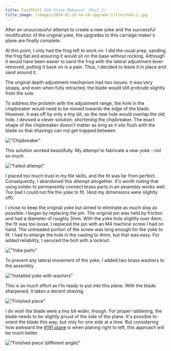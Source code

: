 ```yaml
---
title: Faithfull #10 Plane Makeover (Part 2)
title_image: /images/2024-01-25-no-10-upgrade-2/finished-1.jpg
---
```


After an unsuccessful attempt to create a new yoke and the successful modification of the original yoke, the upgrades to this carriage maker's plane are finally complete.

<!--more-->

At this point, I only had the frog left to work on. I did the usual prep, sanding the frog flat and ensuring it would sit on the base without rocking. Although it would have been easier to sand the frog with the lateral adjustment lever removed, putting it back on is a pain. Thus, I decided to leave it in place and sand around it.

The original depth adjustment mechanism had two issues: it was very sloppy, and even when fully retracted, the blade would still protrude slightly from the sole.

To address the problem with the adjustment range, the hole in the chipbreaker would need to be moved towards the edge of the blade. However, it was off by only a tiny bit, so the new hole would overlap the old hole. I devised a clever solution: shortening the chipbreaker. The exact shape of the chipbreaker doesn't matter as long as it sits flush with the blade so that shavings can not get trapped between.

!["Chipbreaker"](/images/2024-01-25-no-10-upgrade-2/chipbreaker.jpg)

This solution worked beautifully. My attempt to fabricate a new yoke - not so much.

!["Failed attempt"](/images/2024-01-25-no-10-upgrade-2/failed-attempt.jpg)

I placed too much trust in my file skills, and the fit was far from perfect. Consequently, I abandoned this attempt altogether. It's worth noting that using solder to permanently connect brass parts in an assembly works well. Too bad I could not file the yoke to fit. (And my dimensions were slightly off).

I chose to keep the original yoke but aimed to eliminate as much slop as possible. I began by replacing the pin. The original pin was held by friction and had a diameter of roughly 3mm. With the yoke hole slightly over 4mm, the fit was too loose. I replaced the pin with an M4 machine screw I had on hand. The untreaded portion of the screw was long enough for the yoke to fit. I had to enlarge the hole in the casting to 4mm, but that was easy. For added reliability, I secured the bolt with a locknut.

!["Yoke parts"](/images/2024-01-25-no-10-upgrade-2/yoke-parts.jpg)

To prevent any lateral movement of the yoke, I added two brass washers to the assembly.

!["Installed yoke with washers"](/images/2024-01-25-no-10-upgrade-2/washers.jpg)

This is as much effort as I'm ready to put into this plane. With the blade sharpened, it takes a decent shaving.

!["Finished piece"](/images/2024-01-25-no-10-upgrade-2/finished-1.jpg)

I do wish the blade were a tiny bit wider, though. For proper rabbeting, the blade needs to be slightly proud of the side of the plane. It's possible to orient the blade this way, but only for one side at a time. But considering how awkward the [#191 plane](/2022/06/23/stanley-191/) is when planing right to left, this approach will be much better.

!["Finished piece (different angle)"](/images/2024-01-25-no-10-upgrade-2/finished-2.jpg)
